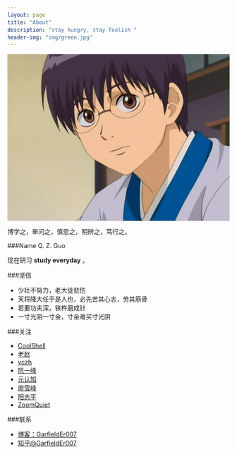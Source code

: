 ```yaml
---
layout: page
title: "About"
description: "stay hungry, stay foolish "
header-img: "img/green.jpg"
---
```



<!-- http://7xlfkx.com1.z0.glb.clouddn.com/white2.jpg -->

<center>
    <p><img src="/img/garfielder007_avatar.png" align="center"></p>
</center>

博学之，审问之，慎思之，明辨之，笃行之。

###Name
Q. Z. Guo

现在研习 **study everyday** 。

###坚信


- 少壮不努力，老大徒悲伤
- 天将降大任于是人也，必先苦其心志，劳其筋骨
- 若要功夫深，铁杵磨成针
- 一寸光阴一寸金，寸金难买寸光阴


###关注

- [CoolShell](http://coolshell.cn/)
- [老赵](http://blog.zhaojie.me/)
- [vczh](http://www.cnblogs.com/geniusvczh/archive/2013/03/24/2978575.html)
- [阮一峰](http://www.ruanyifeng.com/blog/)
- [元认知](http://www.mesule.com/)
- [廖雪峰](http://www.liaoxuefeng.com/)
- [阳志平](http://www.yangzhiping.com/)
- [ZoomQuiet](http://blog.zoomquiet.io/)




<!--
###代表作：

- [《24款最值得推荐的中文字体》](http://cnfeat.com/blog/2015/05/22/a-24-chinese-fonts/)

- [《世界并非如你所见——用可供性来发现更大的世界》](http://cnfeat.com/blog/2015/05/01/affordance/)

- [《如何正确地练习写作》](http://cnfeat.com/blog/2015/03/02/how-to-write/)
-->

<!--
###我的朋友们

- [YiLee](http://yilee.me)
- [Caos](http://caos.me)
- [BuzhiNote](http://BuzhiNote.com)
- [Azeril](http://azeril.me)
-->

###联系

- [博客：GarfieldEr007](http://garfielder007.github.io/)
- [知乎@GarfieldEr007](http://www.zhihu.com/people/GarfieldEr007)

<!--
- [知乎专栏](http://zhuanlan.zhihu.com/cnfeat)
- [微博@CnFeat](http://weibo.com/207775270)
- 公众号：cnfeat
-->

<!--
<center>
    <p><img src="http://i173.photobucket.com/albums/w63/cnfeat/2015-08-29-2_zpsqj7po8eo.png" align="center"></p>
</center>
-->





